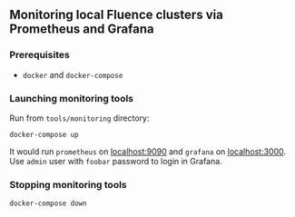 ## Monitoring local Fluence clusters via Prometheus and Grafana

### Prerequisites
* `docker` and `docker-compose`

### Launching monitoring tools

Run from `tools/monitoring` directory:

```
docker-compose up
```

It would run `prometheus` on [localhost:9090]() and `grafana` on [localhost:3000]().
Use `admin` user with `foobar` password to login in Grafana.

### Stopping monitoring tools

```
docker-compose down
```